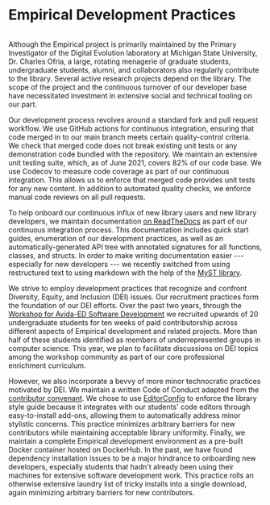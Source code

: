 # Empirical Development Practices


```{contents}
```

Although the Empirical project is primarily maintained by the Primary Investigator of the Digital Evolution laboratory at Michigan State University, Dr. Charles Ofria, a large, rotating menagerie of graduate students, undergraduate students, alumni, and collaborators also regularly contribute to the library.
Several active research projects depend on the library.
The scope of the project and the continuous turnover of our developer base have necessitated investment in extensive social and technical tooling on our part.

Our development process revolves around a standard fork and pull request workflow.
We use GitHub actions for continuous integration, ensuring that code merged in to our main branch meets certain quality-control criteria.
We check that merged code does not break existing unit tests or any demonstration code bundled with the repository.
We maintain an extensive unit testing suite, which, as of June 2021, covers 82% of our code base.
We use Codecov to measure code coverage as part of our continuous integration.
This allows us to enforce that merged code provides unit tests for any new content.
In addition to automated quality checks, we enforce manual code reviews on all pull requests. 

To help onboard our continuous influx of new library users and new library developers, we maintain documentation [on ReadTheDocs](https://empirical.readthedocs.io/en/latest/) as part of our continuous integration process.
This documentation includes quick start guides, enumeration of our development practices, as well as an automatically-generated API tree with annotated signatures for all functions, classes, and structs.
In order to make writing documentation easier --- especially for new developers --- we recently switched from using restructured text to using markdown with the help of the [MyST library](https://myst-parser.readthedocs.io/en/latest/).

We strive to employ development practices that recognize and confront Diversity, Equity, and Inclusion (DEI) issues.
Our recruitment practices form the foundation of our DEI efforts.
Over the past two years, through the [Workshop for Avida-ED Software Development](https://mmore500.com/waves/) we recruited upwards of 20 undergraduate students for ten weeks of paid contributorship across different aspects of Empirical development and related projects.
More than half of these students identified as members of underrepresented groups in computer science.
This year, we plan to facilitate discussions on DEI topics among the workshop community as part of our core professional enrichment curriculum.

However, we also incorporate a bevvy of more minor technocratic practices motivated by DEI.
We maintain a written Code of Conduct adapted from the [contributor convenant](https://www.contributor-covenant.org/).
We chose to use [EditorConfig](https://editorconfig.org/) to enforce the library style guide because it integrates with our students' code editors through easy-to-install add-ons, allowing them to automatically address minor stylistic concerns.
This practice minimizes arbitrary barriers for new contributors while maintaining acceptable library uniformity.
Finally, we maintain a complete Empirical development environment as a pre-built Docker container hosted on DockerHub.
In the past, we have found dependency installation issues to be a major hindrance to onboarding new developers, especially students that hadn't already been using their machines for extensive software development work.
This practice rolls an otherwise extensive laundry list of tricky installs into a single download, again minimizing arbitrary barriers for new contributors.
